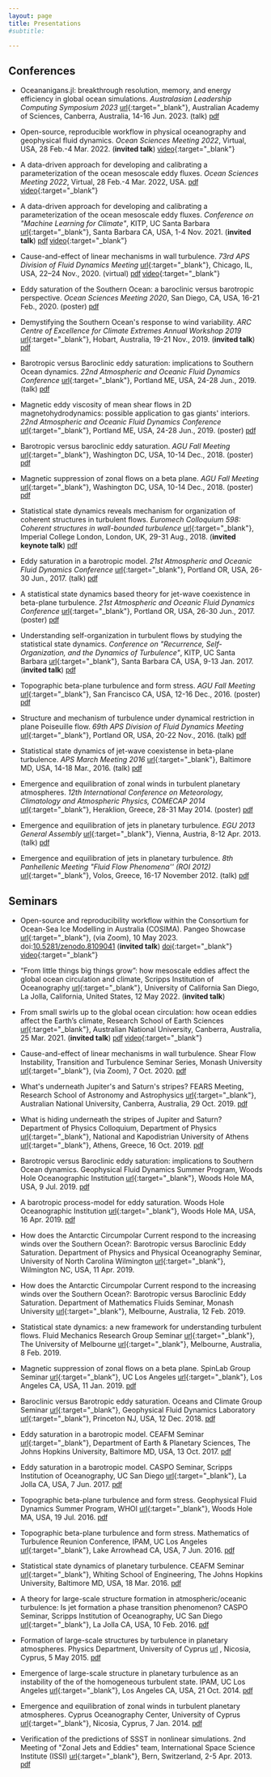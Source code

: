 ```yaml
---
layout: page
title: Presentations
#subtitle:

---
```


## Conferences

- Oceananigans.jl: breakthrough resolution, memory, and energy efficiency in global ocean simulations. _Australasian Leadership Computing Symposium 2023_ [<span class="btn btn-default btn-xs{{end}}" style="font-family:sans-serif;">url</span>][ALCS23-site]{:target="_blank"}, Australian Academy of Sciences, Canberra, Australia, 14-16 Jun. 2023. (talk) [<span class="btn btn-primary btn-xs{{end}}" style="font-family:sans-serif;">pdf</span>][ALCS23-oceananigans]

- Open-source, reproducible workflow in physical oceanography and geophysical fluid dynamics. _Ocean Sciences Meeting 2022_, Virtual, USA, 28 Feb.-4 Mar. 2022. (**invited talk**) [<span class="btn btn-info btn-xs{{end}}" style="font-family:sans-serif;">video</span>][OSM22-github-video]{:target="_blank"}

- A data-driven approach for developing and calibrating a parameterization of the ocean mesoscale eddy fluxes. _Ocean Sciences Meeting 2022_, Virtual, 28 Feb.-4 Mar. 2022, USA. [<span class="btn btn-primary btn-xs{{end}}" style="font-family:sans-serif;">pdf</span>][OSM22-datadriven] [<span class="btn btn-info btn-xs{{end}}" style="font-family:sans-serif;">video</span>][OSM22-datadriven-video]{:target="_blank"}

- A data-driven approach for developing and calibrating a parameterization of the ocean mesoscale eddy fluxes. _Conference on "Machine Learning for Climate"_, KITP, UC Santa Barbara [<span class="btn btn-default btn-xs{{end}}" style="font-family:sans-serif;">url</span>][KITP-site]{:target="_blank"}, Santa Barbara CA, USA, 1-4 Nov. 2021. (**invited talk**) [<span class="btn btn-primary btn-xs{{end}}" style="font-family:sans-serif;">pdf</span>][KITP21] [<span class="btn btn-info btn-xs{{end}}" style="font-family:sans-serif;">video</span>][KITP21-video]{:target="_blank"}

- Cause-and-effect of linear mechanisms in wall turbulence. _73rd APS Division of Fluid Dynamics Meeting_ [<span class="btn btn-default btn-xs{{end}}" style="font-family:sans-serif;">url</span>][APSDFD20-site]{:target="_blank"}, Chicago, IL, USA, 22–24 Nov., 2020. (virtual) [<span class="btn btn-primary btn-xs{{end}}" style="font-family:sans-serif;">pdf</span>][APSDFD20] [<span class="btn btn-info btn-xs{{end}}" style="font-family:sans-serif;">video</span>][APSDFD20-youtube]{:target="_blank"}

- Eddy saturation of the Southern Ocean: a baroclinic versus barotropic perspective. _Ocean Sciences Meeting 2020_, San Diego, CA, USA, 16-21 Feb., 2020. (poster) [<span class="btn btn-primary btn-xs{{end}}" style="font-family:sans-serif;">pdf</span>][OSM_Feb2020]

- Demystifying the Southern Ocean's response to wind variability.  _ARC Centre of Excellence for Climate Extremes Annual Workshop 2019_ [<span class="btn btn-default btn-xs{{end}}" style="font-family:sans-serif;">url</span>][ARC2019workshop-site]{:target="_blank"}, Hobart, Australia, 19-21 Nov., 2019. (**invited talk**) [<span class="btn btn-primary btn-xs{{end}}" style="font-family:sans-serif;">pdf</span>][CLEx-Nov2019]

- Barotropic versus Baroclinic eddy saturation: implications to Southern Ocean dynamics.  _22nd Atmospheric and Oceanic Fluid Dynamics Conference_ [<span class="btn btn-default btn-xs{{end}}" style="font-family:sans-serif;">url</span>][AOFD19-site]{:target="_blank"}, Portland ME, USA, 24-28 Jun., 2019. (talk) [<span class="btn btn-primary btn-xs{{end}}" style="font-family:sans-serif;">pdf</span>][AOFD19-talk]

- Magnetic eddy viscosity of mean shear flows in 2D magnetohydrodynamics: possible application to gas giants' interiors.  _22nd Atmospheric and Oceanic Fluid Dynamics Conference_ [<span class="btn btn-default btn-xs{{end}}" style="font-family:sans-serif;">url</span>][AOFD19-site]{:target="_blank"}, Portland ME, USA, 24-28 Jun., 2019. (poster) [<span class="btn btn-primary btn-xs{{end}}" style="font-family:sans-serif;">pdf</span>][AOFD19-poster]

- Barotropic versus baroclinic eddy saturation. _AGU Fall Meeting_ [<span class="btn btn-default btn-xs{{end}}" style="font-family:sans-serif;">url</span>][AGU18-site]{:target="_blank"}, Washington DC, USA, 10-14 Dec., 2018. (poster) [<span class="btn btn-primary btn-xs{{end}}" style="font-family:sans-serif;">pdf</span>][AGU18-ocean-poster]

- Magnetic suppression of zonal flows on a beta plane. _AGU Fall Meeting_ [<span class="btn btn-default btn-xs{{end}}" style="font-family:sans-serif;">url</span>][AGU18-site]{:target="_blank"}, Washington DC, USA, 10-14 Dec., 2018. (poster) [<span class="btn btn-primary btn-xs{{end}}" style="font-family:sans-serif;">pdf</span>][AGU18-magnetic-poster]

- Statistical state dynamics reveals mechanism for organization of coherent structures in turbulent flows. _Euromech Colloquium 598: Coherent structures in wall-bounded turbulence_ [<span class="btn btn-default btn-xs{{end}}" style="font-family:sans-serif;">url</span>][Euromech18-site]{:target="_blank"}, Imperial College London, London, UK, 29-31 Aug., 2018. (**invited keynote talk**) [<span class="btn btn-primary btn-xs{{end}}" style="font-family:sans-serif;">pdf</span>][Euromech18-talk]

- Eddy saturation in a barotropic model. _21st Atmospheric and Oceanic Fluid Dynamics Conference_ [<span class="btn btn-default btn-xs{{end}}" style="font-family:sans-serif;">url</span>][AOFD17-site]{:target="_blank"}, Portland OR, USA, 26-30 Jun., 2017. (talk) [<span class="btn btn-primary btn-xs{{end}}" style="font-family:sans-serif;">pdf</span>][AOFD17-talk]

- A statistical state dynamics based theory for jet-wave coexistence in beta-plane turbulence. _21st Atmospheric and Oceanic Fluid Dynamics Conference_ [<span class="btn btn-default btn-xs{{end}}" style="font-family:sans-serif;">url</span>][AOFD17-site]{:target="_blank"}, Portland OR, USA, 26-30 Jun., 2017. (poster) [<span class="btn btn-primary btn-xs{{end}}" style="font-family:sans-serif;">pdf</span>][AOFD17-poster]

- Understanding self-organization in turbulent flows by studying the statistical state dynamics. _Conference on "Recurrence, Self-Organization, and the Dynamics of Turbulence"_, KITP, UC Santa Barbara [<span class="btn btn-default btn-xs{{end}}" style="font-family:sans-serif;">url</span>][KITP-site]{:target="_blank"}, Santa Barbara CA, USA, 9-13 Jan. 2017. (**invited talk**) [<span class="btn btn-primary btn-xs{{end}}" style="font-family:sans-serif;">pdf</span>][KITP17-talk]

- Topographic beta-plane turbulence and form stress. _AGU Fall Meeting_ [<span class="btn btn-default btn-xs{{end}}" style="font-family:sans-serif;">url</span>][AGU16-site]{:target="_blank"}, San Francisco CA, USA, 12-16 Dec., 2016. (poster) [<span class="btn btn-primary btn-xs{{end}}" style="font-family:sans-serif;">pdf</span>][AGU16-poster]

- Structure and mechanism of turbulence under dynamical restriction in plane Poiseuille flow. _69th APS Division of Fluid Dynamics Meeting_ [<span class="btn btn-default btn-xs{{end}}" style="font-family:sans-serif;">url</span>][APSDFD16-site]{:target="_blank"}, Portland OR, USA, 20-22 Nov., 2016. (talk) [<span class="btn btn-primary btn-xs{{end}}" style="font-family:sans-serif;">pdf</span>][APSDFD16]

- Statistical state dynamics of jet-wave coexistense in beta-plane turbulence. _APS March Meeting 2016_ [<span class="btn btn-default btn-xs{{end}}" style="font-family:sans-serif;">url</span>][APSMar16-site]{:target="_blank"}, Baltimore MD, USA, 14-18 Mar., 2016. (talk) [<span class="btn btn-primary btn-xs{{end}}" style="font-family:sans-serif;">pdf</span>][APS-March16]

- Emergence and equilibration of zonal winds in turbulent planetary atmospheres. _12th International Conference on Meteorology, Climatology and Atmospheric Physics, COMECAP 2014_ [<span class="btn btn-default btn-xs{{end}}" style="font-family:sans-serif;">url</span>][COMECAP14-site]{:target="_blank"}, Heraklion, Greece, 28-31 May 2014. (poster) [<span class="btn btn-primary btn-xs{{end}}" style="font-family:sans-serif;">pdf</span>][COMECAP14-poster]

- Emergence and equilibration of jets in planetary turbulence.  _EGU 2013 General Assembly_ [<span class="btn btn-default btn-xs{{end}}" style="font-family:sans-serif;">url</span>][EGU13-site]{:target="_blank"}, Vienna, Austria, 8-12 Apr. 2013. (talk) [<span class="btn btn-primary btn-xs{{end}}" style="font-family:sans-serif;">pdf</span>][EGU13-talk]

- Emergence and equilibration of jets in planetary turbulence.  _8th Panhellenic Meeting "Fluid Flow Phenomena'' (ROI 2012)_ [<span class="btn btn-default btn-xs{{end}}" style="font-family:sans-serif;">url</span>][ROI12-site]{:target="_blank"}, Volos, Greece, 16-17 November 2012. (talk) [<span class="btn btn-primary btn-xs{{end}}" style="font-family:sans-serif;">pdf</span>][ROI12-talk]


## Seminars

- Open-source and reproducibility workflow within the Consortium for Ocean-Sea Ice Modelling in Australia (COSIMA). Pangeo Showcase [<span class="btn btn-default btn-xs{{end}}" style="font-family:sans-serif;">url</span>][pangeo-showcase-site]{:target="_blank"}, (via Zoom), 10 May 2023. doi:[10.5281/zenodo.8109041](https://doi.org/10.5281/zenodo.8109041) (**invited talk**) [<span class="btn btn-info btn-xs{{end}}" style="font-family:sans-serif;">doi</span>](https://doi.org/10.5281/zenodo.8109041){:target="_blank"} [<span class="btn btn-info btn-xs{{end}}" style="font-family:sans-serif;">video</span>][pangeo-showcase-youtube]{:target="_blank"}

- “From little things big things grow”: how mesoscale eddies affect the global ocean circulation and climate, Scripps Institution of Oceanography [<span class="btn btn-default btn-xs{{end}}" style="font-family:sans-serif;">url</span>][Scripps-site]{:target="_blank"}, University of California San Diego, La Jolla, California, United States, 12 May 2022. (**invited talk**)

- From small swirls up to the global ocean circulation: how ocean eddies affect the Earth’s climate, Research School of Earth Sciences [<span class="btn btn-default btn-xs{{end}}" style="font-family:sans-serif;">url</span>][RSES-site]{:target="_blank"}, Australian National University, Canberra, Australia, 25 Mar. 2021. (**invited talk**) [<span class="btn btn-primary btn-xs{{end}}" style="font-family:sans-serif;">pdf</span>][RSES-Mar2021] [<span class="btn btn-info btn-xs{{end}}" style="font-family:sans-serif;">video</span>][RSES-Mar2021-youtube]{:target="_blank"}

- Cause-and-effect of linear mechanisms in wall turbulence. Shear Flow Instability, Transition and Turbulence Seminar Series, Monash University [<span class="btn btn-default btn-xs{{end}}" style="font-family:sans-serif;">url</span>][Monash-site]{:target="_blank"}, (via Zoom), 7 Oct. 2020. [<span class="btn btn-primary btn-xs{{end}}" style="font-family:sans-serif;">pdf</span>][Monash_Oct2020]

- What's underneath Jupiter's and  Saturn's stripes? FEARS Meeting, Research School of Astronomy and Astrophysics [<span class="btn btn-default btn-xs{{end}}" style="font-family:sans-serif;">url</span>][RSAA-site]{:target="_blank"}, Australian National University, Canberra, Australia, 29 Oct. 2019. [<span class="btn btn-primary btn-xs{{end}}" style="font-family:sans-serif;">pdf</span>][RSAA-Oct2019]

- What is hiding underneath the stripes of Jupiter and Saturn? Department of Physics Colloquium, Department of Physics [<span class="btn btn-default btn-xs{{end}}" style="font-family:sans-serif;">url</span>][PhysUoA-site]{:target="_blank"}, National and Kapodistrian University of Athens [<span class="btn btn-default btn-xs{{end}}" style="font-family:sans-serif;">url</span>][UoA-site]{:target="_blank"}, Athens, Greece, 16 Oct. 2019. [<span class="btn btn-primary btn-xs{{end}}" style="font-family:sans-serif;">pdf</span>][UoA-Oct2019]

- Barotropic versus Baroclinic eddy saturation: implications to Southern Ocean dynamics. Geophysical Fluid Dynamics Summer Program, Woods Hole Oceanographic Institution [<span class="btn btn-default btn-xs{{end}}" style="font-family:sans-serif;">url</span>][GFD-site]{:target="_blank"}, Woods Hole MA, USA, 9 Jul. 2019. [<span class="btn btn-primary btn-xs{{end}}" style="font-family:sans-serif;">pdf</span>][GFD_July2019]

- A barotropic process-model for eddy saturation. Woods Hole Oceanographic Institution  [<span class="btn btn-default btn-xs{{end}}" style="font-family:sans-serif;">url</span>][WHOI-site]{:target="_blank"}, Woods Hole MA, USA, 16 Apr. 2019. [<span class="btn btn-primary btn-xs{{end}}" style="font-family:sans-serif;">pdf</span>][WHOI-Apr2019]

- How does the Antarctic Circumpolar Current respond to the increasing winds over the Southern Ocean?: Barotropic versus Baroclinic Eddy Saturation. Department of Physics and Physical Oceanography Seminar, University of North Carolina Wilmington [<span class="btn btn-default btn-xs{{end}}" style="font-family:sans-serif;">url</span>][UNCW-site]{:target="_blank"}, Wilmington NC, USA, 11 Apr. 2019.

- How does the Antarctic Circumpolar Current respond to the increasing winds over the Southern Ocean?: Barotropic versus Baroclinic Eddy Saturation. Department of Mathematics Fluids Seminar, Monash University [<span class="btn btn-default btn-xs{{end}}" style="font-family:sans-serif;">url</span>][Monash-site]{:target="_blank"}, Melbourne, Australia, 12 Feb. 2019. 

- Statistical state dynamics: a new framework for understanding turbulent flows. Fluid Mechanics Research Group Seminar [<span class="btn btn-default btn-xs{{end}}" style="font-family:sans-serif;">url</span>][UMelbFluids-site]{:target="_blank"}, The University of Melbourne [<span class="btn btn-default btn-xs{{end}}" style="font-family:sans-serif;">url</span>][UMelb-site]{:target="_blank"}, Melbourne, Australia, 8 Feb. 2019. 

- Magnetic suppression of zonal flows on a beta plane. SpinLab Group Seminar [<span class="btn btn-default btn-xs{{end}}" style="font-family:sans-serif;">url</span>][SpinLab-site]{:target="_blank"}, UC Los Angeles [<span class="btn btn-default btn-xs{{end}}" style="font-family:sans-serif;">url</span>][UCLA-site]{:target="_blank"}, Los Angeles CA, USA, 11 Jan. 2019. [<span class="btn btn-primary btn-xs{{end}}" style="font-family:sans-serif;">pdf</span>][UCLA-Jan2019]

- Baroclinic versus Barotropic eddy saturation. Oceans and Climate Group Seminar [<span class="btn btn-default btn-xs{{end}}" style="font-family:sans-serif;">url</span>][OceansGFDL-site]{:target="_blank"}, Geophysical Fluid Dynamics Laboratory [<span class="btn btn-default btn-xs{{end}}" style="font-family:sans-serif;">url</span>][GFDL-site]{:target="_blank"}, Princeton NJ, USA, 12 Dec. 2018. [<span class="btn btn-primary btn-xs{{end}}" style="font-family:sans-serif;">pdf</span>][GFDL-Dec2018]

- Eddy saturation in a barotropic model. CEAFM Seminar [<span class="btn btn-default btn-xs{{end}}" style="font-family:sans-serif;">url</span>][CEAFM-site]{:target="_blank"}, Department of Earth & Planetary Sciences, The Johns Hopkins University, Baltimore MD, USA, 13 Oct. 2017. [<span class="btn btn-primary btn-xs{{end}}" style="font-family:sans-serif;">pdf</span>][CEAFM_Oct2017]

- Eddy saturation in a barotropic model. CASPO Seminar, Scripps Institution of Oceanography, UC San Diego [<span class="btn btn-default btn-xs{{end}}" style="font-family:sans-serif;">url</span>][Scripps-site]{:target="_blank"}, La Jolla CA, USA, 7 Jun. 2017. [<span class="btn btn-primary btn-xs{{end}}" style="font-family:sans-serif;">pdf</span>][CASPO_Jun2017]

- Topographic beta-plane turbulence and form stress. Geophysical Fluid Dynamics Summer Program, WHOI [<span class="btn btn-default btn-xs{{end}}" style="font-family:sans-serif;">url</span>][GFD-site]{:target="_blank"}, Woods Hole MA, USA, 19 Jul. 2016. [<span class="btn btn-primary btn-xs{{end}}" style="font-family:sans-serif;">pdf</span>][GFD_July2016]

- Topographic beta-plane turbulence and form stress. Mathematics of Turbulence Reunion Conference, IPAM, UC Los Angeles [<span class="btn btn-default btn-xs{{end}}" style="font-family:sans-serif;">url</span>][IPAM-site]{:target="_blank"}, Lake Arrowhead CA, USA, 7 Jun. 2016. [<span class="btn btn-primary btn-xs{{end}}" style="font-family:sans-serif;">pdf</span>][IPAM_Jun2016]

- Statistical state dynamics of planetary turbulence. CEAFM Seminar [<span class="btn btn-default btn-xs{{end}}" style="font-family:sans-serif;">url</span>][CEAFM-site]{:target="_blank"}, Whiting School of Engineering, The Johns Hopkins University, Baltimore MD, USA, 18 Mar. 2016. [<span class="btn btn-primary btn-xs{{end}}" style="font-family:sans-serif;">pdf</span>][CEAFM_Mar2016]

- A theory for large-scale structure formation in atmospheric/oceanic turbulence: Is jet formation a phase transition phenomenon? CASPO Seminar, Scripps Institution of Oceanography, UC San Diego [<span class="btn btn-default btn-xs{{end}}" style="font-family:sans-serif;">url</span>][Scripps-site]{:target="_blank"}, La Jolla CA, USA, 10 Feb. 2016. [<span class="btn btn-primary btn-xs{{end}}" style="font-family:sans-serif;">pdf</span>][CASPO_Feb2016]

- Formation of large-scale structures by turbulence in planetary atmospheres. Physics Department, University of Cyprus [<span class="btn btn-default btn-xs{{end}}" style="font-family:sans-serif;">url</span>][UCY-site] , Nicosia, Cyprus, 5 May 2015. [<span class="btn btn-primary btn-xs{{end}}" style="font-family:sans-serif;">pdf</span>][UCY_May2015]

- Emergence of large-scale structure in planetary turbulence as an instability of the of the homogeneous turbulent state. IPAM, UC Los Angeles [<span class="btn btn-default btn-xs{{end}}" style="font-family:sans-serif;">url</span>][IPAM-site]{:target="_blank"}, Los Angeles CA, USA, 21 Oct. 2014. [<span class="btn btn-primary btn-xs{{end}}" style="font-family:sans-serif;">pdf</span>][IPAM_Oct2014]

- Emergence and equilibration of zonal winds in turbulent planetary atmospheres. Cyprus Oceanography Center, University of Cyprus [<span class="btn btn-default btn-xs{{end}}" style="font-family:sans-serif;">url</span>][OCC-site]{:target="_blank"}, Nicosia, Cyprus, 7 Jan. 2014. [<span class="btn btn-primary btn-xs{{end}}" style="font-family:sans-serif;">pdf</span>][UCY_Jan2014]

- Verification of the predictions of SSST in nonlinear simulations. 2nd  Meeting of "Zonal Jets and Eddies" team, International Space Science Institute (ISSI) [<span class="btn btn-default btn-xs{{end}}" style="font-family:sans-serif;">url</span>][ISSI-site]{:target="_blank"}, Bern, Switzerland, 2-5 Apr. 2013. [<span class="btn btn-primary btn-xs{{end}}" style="font-family:sans-serif;">pdf</span>][ISSI_Apr2013]

[pangeo-showcase-youtube]: https://youtu.be/48A9_AxbvUg
[ALCS23-oceananigans]: ALCS23-Oceananigans.pdf
[RSES-Mar2021]: RSES-EddiesClimate_Mar2021.pdf
[RSES-Mar2021-youtube]: https://www.youtube.com/watch?v=PPz8bD-vJmI&list=PLyZME1ti5Gk3RzPpheCQmtA7XUlqNT7LY&index=26
[Monash_Oct2020]: Monash-ShearTurbulence-Oct2020.pdf
[OSM_Feb2020]: OSM_Feb2020-poster.pdf
[CLEx-Nov2019]: CLEX-SouthernOcean_Nov2019.pdf
[RSAA-Oct2019]: RSAA-MagneticViscosity_Oct2019.pdf
[UoA-Oct2019]: UoA-MagneticViscosity_Oct2019.pdf
[WHOI-Apr2019]: WHOI_Apr2019.pdf
[GFDL-Dec2018]: GFDL_Dec2018.pdf
[UCLA-Jan2019]: UCLA_Jan2019.pdf
[AGU18-ocean-poster]: AGU2018_ocean-poster.pdf
[AGU18-magnetic-poster]: AGU2018_magnetic-poster.pdf
[APS-March16]: APS_Mar2016.pdf
[COMECAP14-poster]: COMECAP14_poster.pdf
[CASPO_Feb2016]: CASPO_Feb2016.pdf
[CASPO_Jun2017]: CASPO_Jun2017.pdf
[UCY_May2015]: UCY_May2015.pdf
[CEAFM_Mar2016]: CEAFM_Mar2016.pdf
[CEAFM_Oct2017]: CEAFM_Oct2017.pdf
[IPAM_Oct2014]: IPAM_Oct2014.pdf
[IPAM_Jun2016]: IPAM_Jun2016.pdf
[UCY_Jan2014]: UCY_Jan2014.pdf
[ISSI_Apr2013]: ISSI_Apr2013.pdf
[ROI12-talk]: ROI12-talk.pdf
[EGU13-talk]: EGU13-talk.pdf
[GFD_July2016]: GFD-2016.pdf
[GFD_July2019]: EddySaturation-GFD-2019.pdf
[APSDFD16]: APS-DFD-2016.pdf
[APSDFD20]: APS-DFD-2020.pdf
[APSDFD20-youtube]: https://youtu.be/tDV6j9WjhIY
[OSM22-datadriven]: OSM_Feb2022-talk.pdf
[OSM22-datadriven-video]: https://youtu.be/hwuArUBboR8
[OSM22-github-video]: https://www.youtube.com/watch?v=vsD_PrQ2M5w
[KITP21]: KITP_Nov2021.pdf
[KITP21-video]: https://online.kitp.ucsb.edu/online/climate-c21/constantinou/
[AGU16-poster]: AGU2016_poster.pdf
[KITP17-talk]: KITP_Jan2017.pdf
[AOFD17-talk]: AOFD_Jun2017.pdf
[AOFD17-poster]: AOFD_Jun2017-poster.pdf
[AOFD19-talk]: AOFD_Jun2019.pdf
[AOFD19-poster]: AOFD_Jun2019-poster.pdf
[Euromech18-talk]: Euromech598_Aug2018.pdf
[comecap2016-s3t_eckhaus]: S3T_eckhaus-comecap-2016.pdf
[comecap2016-s3t_stab]: S3T_stab_comecap-2016.pdf
[EGU13-talk]: SSST_jets_EGU2013_Navid.pdf
[ROI12-talk]: Jets_Navid_Volos_final.pdf

[ROI12-site]: http://www.mie.uth.gr/flow2012/
[EGU13-site]: http://www.egu2013.eu/
[COMECAP14-site]: http://comecap2014.chemistry.uoc.gr/
[APSMar16-site]: https://www.aps.org/meetings/march/index.cfm
[IPAM-site]: http://www.ipam.ucla.edu/
[KITP-site]: http://www.kitp.ucsb.edu/
[CEAFM-site]: http://pages.jh.edu/~ceafm/
[Scripps-site]: http://scripps.ucsd.edu/
[pangeo-showcase-site]: https://pangeo.io/pangeo-showcase.html
[UCY-site]: http://www.ucy.ac.cy/phy/en/
[OCC-site]: http://www.oceanography.ucy.ac.cy/
[ISSI-site]: http://www.issibern.ch/teams/zonaljets/
[GFD-site]: http://www.whoi.edu/gfd/
[APSDFD16-site]: http://apsdfd2016pdx.org/
[AGU16-site]: https://fallmeeting.agu.org/2016/
[AGU18-site]: https://fallmeeting.agu.org/2018/
[AOFD17-site]: https://ams.confex.com/ams/21Fluid19Middle/webprogram
[AOFD19-site]: https://ams.confex.com/ams/22FLUID/
[Euromech18-site]: http://598.euromech.org
[OceansGFDL-site]: https://www.gfdl.noaa.gov/ocean-and-cryosphere-division/
[GFDL-site]: https://www.gfdl.noaa.gov/
[SpinLab-site]: http://spinlab.ess.ucla.edu/
[UCLA-site]: http://www.ucla.edu
[UNCW-site]: http://www.uncw.edu/phy
[UMelb-site]: https://www.unimelb.edu.au
[Monash-site]: https://www.monash.edu
[UMelbFluids-site]: https://fluids.eng.unimelb.edu.au
[WHOI-site]: https://www.whoi.edu
[PhysUoA-site]: http://en.phys.uoa.gr
[UoA-site]: http://en.uoa.gr
[RSAA-site]: https://rsaa.anu.edu.au
[RSES-site]: https://earthsciences.anu.edu.au
[ARC2019workshop-site]: https://climateextremes.org.au/arc-centre-of-excellence-for-climate-extremes-workshop-2019-hobart/
[APSDFD20-site]: https://dfd2020chicago.org
[APSDFD20-abstract]: https://meetings.aps.org/Meeting/DFD20/Session/S10.27
[ALCS23-site]: https://opus.nci.org.au/display/ALCS/ALCS2023
